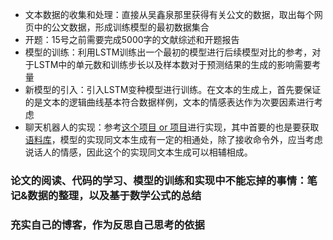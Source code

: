 * 文本数据的收集和处理：直接从吴鑫泉那里获得有关公文的数据，取出每个网页中的公文数据，形成训练模型的最初数据集合
* 开题：15号之前需要完成5000字的文献综述和开题报告
* 模型的训练：利用LSTM训练出一个最初的模型进行后续模型对比的参考，对于LSTM中的单元数和训练步长以及样本数对于预测结果的生成的影响需要考量
* 新模型的引入：引入LSTM变种模型进行训练。在文本的生成上，首先要保证的是文本的逻辑曲线基本符合数据样例，文本的情感表达作为次要因素进行考虑
* 聊天机器人的实现：参考<a href = "https://github.com/warmheartli/ChatBotCourse">这个项目 or 项目</a>进行实现，其中首要的也是要获取<a href = "http://www.shareditor.com/blogshow/?blogId=112" >语料库</a>，模型的实现同文本生成有一定的相通处，除了接收命令外，应当考虑说话人的情感，因此这个的实现同文本生成可以相辅相成。

### 论文的阅读、代码的学习、模型的训练和实现中不能忘掉的事情：笔记&数据的整理，以及基于数学公式的总结
 
### 充实自己的博客，作为反思自己思考的依据